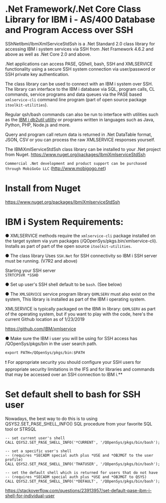 # .Net Framework/.Net Core Class Library for IBM i - AS/400 Database and Program Access over SSH
SShNetIbmi/IbmiXmlServiceStdSsh is a .Net Standard 2.0 class library for accessing IBM i system services via SSH from .Net Framework 4.6.2 and above as well as .Net Core 2.0 and above.  

.Net applications can access PASE, QShell, bash, SSH and XMLSERVICE functionality using a secure SSH system connection via user/password or SSH private key authentication.

The class library can be used to connect with an IBM i system over SSH. The library can interface to the IBM i database via SQL, program calls, CL commands, service programs and data queues via the PASE based ```xmlservice-cli``` command line program (part of open source package ```itoolkit-utilities```).    

Regular qsh/bash commands can also be run to interface with utilities such as the [IBM i db2util utility](https://github.com/IBM/ibmi-db2util) or programs written in languages such as Java, Python, PHP, Node.js and more.

Query and program call return data is returned in .Net DataTable format, JSON, CSV or you can process the raw XMLSERVICE responses yourself.

The IBMiXmlServiceStdSsh class library can be installed to your .Net project from Nuget. https://www.nuget.org/packages/IbmiXmlserviceStdSsh   

```Commercial .Net development and product support can be purchased through MobiGoGo LLC``` (http://www.mobigogo.net)

# Install from Nuget

https://www.nuget.org/packages/IbmiXmlserviceStdSsh

# IBM i System Requirements:
 ● XMLSERVICE methods require the ```xmlservice-cli``` package installed on the target system via yum packages (/QOpenSys/pkgs.bin/xmlservice-cli). Installs as part of part of the open source ```itoolkit-utilities```.
 
 ● The class library Uses ```SSH.Net``` for SSH connectivity so IBM i SSH server must be running. (V7R2 and above)

 Starting your SSH server   
 ```STRTCPSVR *SSHD```
 
 ● Set up user's SSH shell default to be ```bash```. (See below)
 
 ● The ```XMLSERVICE``` service program library ```QXMLSERV``` must also exist on the system, This library is installed as part of the IBM i operating system.
 
XMLSERVICE is typically packaged on the IBMi in library: ```QXMLSERV``` as part of the operating system, but if you want to play with the code, here's the current Github location as of 1/23/2019    

https://github.com/IBM/xmlservice
 
 ● Make sure the IBM i user you will be using for SSH access has /QOpenSys/pkgs/bin in the user search path. 
 
 ```export PATH=/QOpenSys/pkgs/bin:$PATH```
 
❗ For appropriate security you should configure your SSH users for appropriate security limitations in the IFS and for libraries and commands that may be accessed over an SSH connection to IBM i.**

# Set default shell to bash for SSH user
Nowadays, the best way to do this is to using QSYS2.SET_PASE_SHELL_INFO() SQL procedure from your favorite SQL tool or STRSQL

```
-- set current user's shell
CALL QSYS2.SET_PASE_SHELL_INFO('*CURRENT', '/QOpenSys/pkgs/bin/bash');

-- set a specific user's shell
-- (requires *SECADM special auth plus *USE and *OBJMGT to the user profile)
CALL QSYS2.SET_PASE_SHELL_INFO('THATUSER', '/QOpenSys/pkgs/bin/bash');

-- set the default shell which is returned for users that do not have
-- (requires *SECADM special auth plus *USE and *OBJMGT to QSYS)
CALL QSYS2.SET_PASE_SHELL_INFO('*DEFAULT', '/QOpenSys/pkgs/bin/bash');
```
https://stackoverflow.com/questions/23913957/set-default-pase-ibm-i-shell-for-individual-user

